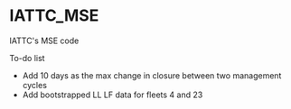 # IATTC_MSE

IATTC's MSE code

To-do list

-   Add 10 days as the max change in closure between two management cycles
-   Add bootstrapped LL LF data for fleets 4 and 23
